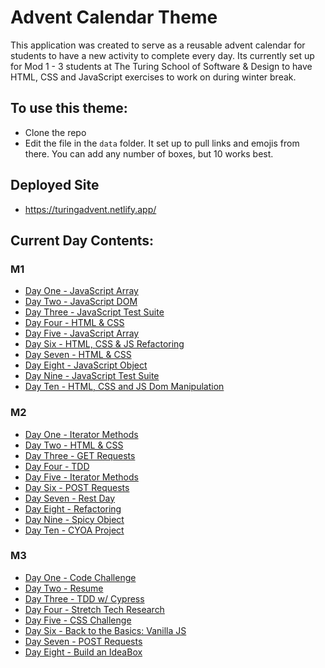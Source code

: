 # Advent Calendar Theme

This application was created to serve as a reusable advent calendar for students to have a new activity to complete every day. Its currently set up for Mod 1 - 3 students at The Turing School of Software & Design to have HTML, CSS and JavaScript exercises to work on during winter break. 

## To use this theme:
* Clone the repo
* Edit the file in the `data` folder. It set up to pull links and emojis from there. You can add any number of boxes, but 10 works best. 

## Deployed Site
* https://turingadvent.netlify.app/

## Current Day Contents:
### M1
* [Day One - JavaScript Array](https://repl.it/@HannahHudson1/AdventDay1#index.js)
* [Day Two - JavaScript DOM](https://codepen.io/hannahhch/pen/OJXGpxJ)
* [Day Three - JavaScript Test Suite](https://github.com/turingschool-examples/ski-lift)
* [Day Four - HTML & CSS](https://github.com/turingschool-examples/cookie-comp)
* [Day Five - JavaScript Array](https://repl.it/@HannahHudson1/Advent5#index.js)
* [Day Six - HTML, CSS & JS Refactoring](https://codepen.io/hannahhch/pen/QWEPeKb)
* [Day Seven - HTML & CSS](https://codepen.io/hannahhch/pen/mdEYqjX)
* [Day Eight - JavaScript Object](https://repl.it/@HannahHudson1/Advent8)
* [Day Nine - JavaScript Test Suite](https://github.com/turingschool-examples/do-you-wanna-build-a-snowman)
* [Day Ten - HTML, CSS and JS Dom Manipulation](https://github.com/turingschool-examples/winter-mad-libs)

### M2
* [Day One - Iterator Methods](https://replit.com/@HannahHudson/M2AdventDay1#index.js)
* [Day Two - HTML & CSS](https://github.com/turingschool-examples/receipt-comp)
* [Day Three - GET Requests](https://github.com/turingschool-examples/get-some-gifts)
* [Day Four - TDD](https://github.com/turingschool-examples/treehouse-driven-development)
* [Day Five - Iterator Methods](https://replit.com/@HannahHudson/winter-activities)
* [Day Six - POST Requests](https://github.com/turingschool-examples/post-a-gift)
* [Day Seven - Rest Day](https://gist.github.com/hannahhch/6d86e3733556848cb730d657ff72810a)
* [Day Eight - Refactoring](https://github.com/turingschool-examples/kitchen-clean-up) 
* [Day Nine - Spicy Object](https://replit.com/@HannahHudson/spicy-soup)
* [Day Ten - CYOA Project](https://github.com/turingschool-examples/packing-list)

### M3 
* [Day One - Code Challenge](https://replit.com/@kaylaewood/adventday1) 
* [Day Two - Resume](https://gist.github.com/kaylagordon/f5fd3e3ce34f63d5ca61e8f6f6ee8fa0)
* [Day Three - TDD w/ Cypress](https://github.com/turingschool-examples/card-maker-cypress-tdd) 
* [Day Four - Stretch Tech Research](https://gist.github.com/kaylagordon/e4df98dba4b33b04c2822a205e676d35)
* [Day Five - CSS Challenge](https://github.com/turingschool-examples/responsive-css-imperfectfoods) 
* [Day Six - Back to the Basics: Vanilla JS](https://gist.github.com/kaylagordon/7d22b19c73e2bddfa6260c94f81ce26d)
* [Day Seven - POST Requests](https://github.com/turingschool-examples/math4you-fe) 
* [Day Eight - Build an IdeaBox](https://gist.github.com/kaylagordon/a5477013405461e1820dfd4efcd09687)
